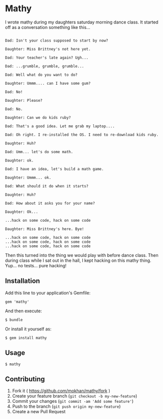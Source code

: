 # Mathy

I wrote mathy during my daughters saturday morning dance class. It
started off as a conversation something like this...

```text

Dad: Isn't your class supposed to start by now?

Daughter: Miss Brittney's not here yet.

Dad: Your teacher's late again? Ugh... 

Dad: ...grumble, grumble, grumble...

Dad: Well what do you want to do?

Daughter: Ummm.... can I have some gum?

Dad: No! 

Daughter: Please?

Dad: No.

Daughter: Can we do kids ruby?

Dad: That's a good idea. Let me grab my laptop.... 

Dad: Oh right. I re-installed the OS. I need to re-download kids ruby.

Daughter: Huh?

Dad: Umm... let's do some math.

Daughter: ok.

Dad: I have an idea, let's build a math game.

Daughter: Ummm... ok.

Dad: What should it do when it starts?

Daughter: Huh?

Dad: How about it asks you for your name?

Daughter: Ok...

...hack on some code, hack on some code

Daughter: Miss Brittney's here. Bye!

...hack on some code, hack on some code
...hack on some code, hack on some code
...hack on some code, hack on some code

```

Then this turned into the thing we would play with before dance class.
Then during class while I sat out in the hall, I kept hacking on this
mathy thing. Yup... no tests... pure hacking!

## Installation

Add this line to your application's Gemfile:

    gem 'mathy'

And then execute:

    $ bundle

Or install it yourself as:

    $ gem install mathy

## Usage

    $ mathy

## Contributing

1. Fork it ( https://github.com/mokhan/mathy/fork )
2. Create your feature branch (`git checkout -b my-new-feature`)
3. Commit your changes (`git commit -am 'Add some feature'`)
4. Push to the branch (`git push origin my-new-feature`)
5. Create a new Pull Request
